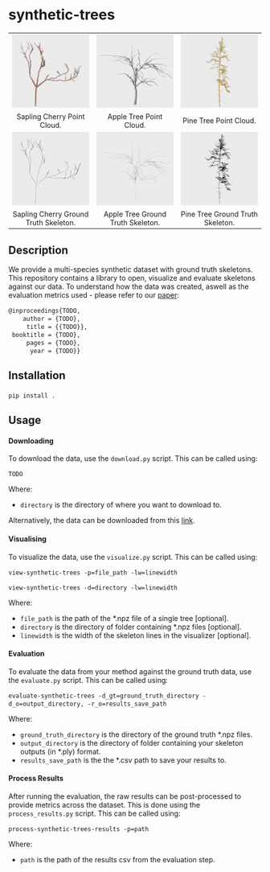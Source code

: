 # synthetic-trees

<table>
<tr>
  <td style="text-align: center"><img src="images/cherry-pcd.png", height=100%></td>
  <td style="text-align: center"><img src="images/apple-pcd.png", height=100%></td>
  <td style="text-align: center"><img src="images/pine-pcd.png", height=100%></td>
</tr>
<tr>
  <td align="center">Sapling Cherry Point Cloud.</td>
  <td align="center">Apple Tree Point Cloud.</td>
  <td align="center">Pine Tree Point Cloud.</td>
</tr>
  
<tr>
<td style="text-align: center"><img src="images/cherry-skeleton.png", height=100%></td>
<td style="text-align: center"><img src="images/apple-skeleton.png", height=100%></td>
<td style="text-align: center"><img src="images/pine-skeleton.png", height=100%></td>
</tr>
<tr>
  <td align="center">Sapling Cherry Ground Truth Skeleton.</td>
  <td align="center">Apple Tree Ground Truth Skeleton.</td>
  <td align="center">Pine Tree Ground Truth Skeleton.</td>
</tr>  

  
</table>

## Description
We provide a multi-species synthetic dataset with ground truth skeletons. 
This repository contains a library to open, visualize and evaluate skeletons against our data.
To understand how the data was created, aswell as the evaluation metrics used - please refer to our <a href="">paper</a>:

```
@inproceedings{TODO,
    author = {TODO},
     title = {{TODO}},
 booktitle = {TODO},
     pages = {TODO},
      year = {TODO}}
```

## Installation

``` pip install . ```

## Usage 

#### Downloading

To download the data, use the `download.py` script. This can be called
using:

```
TODO
```

Where: 
- `directory` is the directory of where you want to download to.

Alternatively, the data can be downloaded from this <a href="">link</a>.


#### Visualising

To visualize the data, use the `visualize.py` script. This can be called using:
```
view-synthetic-trees -p=file_path -lw=linewidth
```
```
view-synthetic-trees -d=directory -lw=linewidth
```

Where:
- `file_path` is the path of the *.npz file of a single tree [optional].
- `directory` is the directory of folder containing *.npz files [optional].
- `linewidth` is the width of the skeleton lines in the visualizer [optional].

#### Evaluation

To evaluate the data from your method against the ground truth data, use the `evaluate.py`
script. This can be called using: 
```
evaluate-synthetic-trees -d_gt=ground_truth_directory -d_o=output_directory, -r_o=results_save_path
```

Where:
- `ground_truth_directory` is the directory of the ground truth *.npz files.
- `output_directory` is the directory of folder containing your skeleton outputs (in *.ply) format.
- `results_save_path` is the the *.csv path to save your results to.

#### Process Results

After running the evaluation, the raw results can be post-processed to provide metrics across the dataset.
This is done using the `process_results.py` script. This can be called using:

```
process-synthetic-trees-results -p=path
```
Where:
- `path` is the path of the results csv from the evaluation step.
